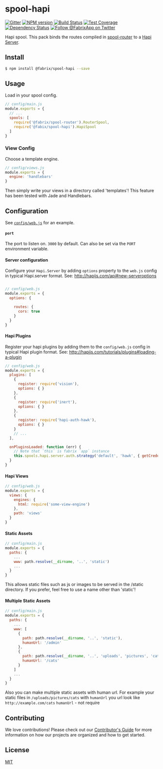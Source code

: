 # spool-hapi

[![Gitter][gitter-image]][gitter-url]
[![NPM version][npm-image]][npm-url]
[![Build Status][ci-image]][ci-url]
[![Test Coverage][coverage-image]][coverage-url]
[![Dependency Status][daviddm-image]][daviddm-url]
[![Follow @FabrixApp on Twitter][twitter-image]][twitter-url]

Hapi spool. This pack binds the routes compiled in [spool-router](https://github.com/fabrix-app/spool-router)
to a [Hapi Server](http://hapijs.com/api#server).

## Install
```sh
$ npm install @fabrix/spool-hapi --save
```

## Usage
Load in your spool config.

```js
// config/main.js
module.exports = {
  // ...
  spools: [
    require('@fabrix/spool-router').RouterSpool,
    require('@fabix/spool-hapi').HapiSpool
  ]
}
```

### View Config
Choose a template engine.

```js
// config/views.js
module.exports = {
  engine: 'handlebars'
}
```

Then simply write your views in a directory called 'templates'! This feature has been tested with Jade and Handlebars.

## Configuration
See [`config/web.js`](https://github.com/fabrix-app/fabrix-example-app/blob/master/config/web.js) for an example.

#### `port`
The port to listen on. `3000` by default. Can also be set via the `PORT` environment variable.

#### Server configuration
Configure your `Hapi.Server` by adding `options` property to the `web.js` config in typical
Hapi.server format. See: http://hapijs.com/api#new-serveroptions

```js

// config/web.js
module.exports = {
  options: {

    routes: {
      cors: true
    }
  }
}
```

#### Hapi Plugins
Register your hapi plugins by adding them to the `config/web.js` config in typical Hapi
plugin format. See: http://hapijs.com/tutorials/plugins#loading-a-plugin

```js
// config/web.js
module.exports = {
  plugins: [
    {
      register: require('vision'),
      options: { }
    },
    {
      register: require('inert'),
      options: { }
    },
    {
      register: require('hapi-auth-hawk'),
      options: { }
    }
    // ...
  ],

  onPluginsLoaded: function (err) {
    // Note that `this` is fabrix `app` instance
    this.spools.hapi.server.auth.strategy('default', 'hawk', { getCredentialsFunc: getCredentials });
  }
}
```

#### Hapi Views
```js
// config/web.js
module.exports = {
  views: {
    engines: {
      html: require('some-view-engine')
    },
    path: 'views'
  }
}
```

#### Static Assets
```js
// config/main.js
module.exports = {
  paths: {
    ...
    www: path.resolve(__dirname, '..', 'static')
    ...
  }
}
```
This allows static files such as js or images to be served in the /static directory.
If you prefer, feel free to use a name other than 'static'!

#### Multiple Static Assets
```js
// config/main.js
module.exports = {
  paths: {
    ...
    www: [
      {
        path: path.resolve(__dirname, '..', 'static'),
        humanUrl: '/admin'
      },
      {
        path: path.resolve(__dirname, '..', 'uploads', 'pictures', 'cats'),
        humanUrl: '/cats'
      }
    ]
    ...
  }
}
```
Also you can make multiple static assets with human url.
For example your static files in `/uploads/pictures/cats` with `humanUrl` you url look like `http://example.com/cats`
`humanUrl` - not require

## Contributing
We love contributions! Please check out our [Contributor's Guide](https://github.com/fabrix-app/fabrix/blob/master/.github/CONTRIBUTING.md) for more
information on how our projects are organized and how to get started.

## License
[MIT](https://github.com/fabrix-app/spool-hapi/blob/master/LICENSE)


[npm-image]: https://img.shields.io/npm/v/@fabrix/spool-hapi.svg?style=flat-square
[npm-url]: https://npmjs.org/package/@fabrix/spool-hapi
[ci-image]: https://img.shields.io/circleci/project/github/fabrix-app/spool-hapi/master.svg
[ci-url]: https://circleci.com/gh/fabrix-app/spool-hapi/tree/master
[daviddm-image]: http://img.shields.io/david/fabrix-app/spool-hapi.svg?style=flat-square
[daviddm-url]: https://david-dm.org/fabrix-app/spool-hapi
[gitter-image]: http://img.shields.io/badge/+%20GITTER-JOIN%20CHAT%20%E2%86%92-1DCE73.svg?style=flat-square
[gitter-url]: https://gitter.im/fabrix-app/fabrix
[twitter-image]: https://img.shields.io/twitter/follow/FabrixApp.svg?style=social
[twitter-url]: https://twitter.com/FabrixApp
[coverage-image]: https://img.shields.io/codeclimate/coverage/github/fabrix-app/spool-hapi.svg?style=flat-square
[coverage-url]: https://codeclimate.com/github/fabrix-app/spool-hapi/coverage

